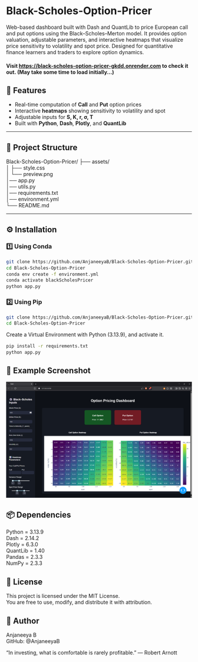 # Black-Scholes-Option-Pricer
Web-based dashboard built with Dash and QuantLib to price European call and put options using the Black–Scholes–Merton model. It provides option valuation, adjustable parameters, and interactive heatmaps that visualize price sensitivity to volatility and spot price. Designed for quantitative finance learners and traders to explore option dynamics.  

#### Visit https://black-scholes-option-pricer-gkdd.onrender.com to check it out. (May take some time to load initially...)

## 🚀 Features
- Real-time computation of **Call** and **Put** option prices  
- Interactive **heatmaps** showing sensitivity to volatility and spot  
- Adjustable inputs for **S, K, r, σ, T**  
- Built with **Python**, **Dash**, **Plotly**, and **QuantLib**

---

## 📁 Project Structure
Black-Scholes-Option-Pricer/
├── assets/  
│ ├── style.css  
│ └── preview.png  
│── app.py  
│── utils.py  
│── requirements.txt  
│── environment.yml  
└── README.md  
  
---  
  
## ⚙️ Installation  

### 1️⃣ Using Conda
```bash
git clone https://github.com/AnjaneeyaB/Black-Scholes-Option-Pricer.git
cd Black-Scholes-Option-Pricer
conda env create -f environment.yml
conda activate blackScholesPricer
python app.py
```
  
### 2️⃣ Using Pip
```bash
git clone https://github.com/AnjaneeyaB/Black-Scholes-Option-Pricer.git
cd Black-Scholes-Option-Pricer
```
Create a Virtual Environment with Python (3.13.9), and activate it.
```bash
pip install -r requirements.txt
python app.py
```  

## 
## 📸 Example Screenshot  
![App Preview](assets/preview.png)  
    
## 📦 Dependencies  
  Python = 3.13.9    
  Dash = 2.14.2  
  Plotly = 6.3.0  
  QuantLib = 1.40  
  Pandas = 2.3.3  
  NumPy = 2.3.3  
  
## 📜 License  
  
This project is licensed under the MIT License.  
You are free to use, modify, and distribute it with attribution.
    
## 👤 Author  
  
Anjaneeya B  
GitHub: @AnjaneeyaB  
  
“In investing, what is comfortable is rarely profitable.” — Robert Arnott


